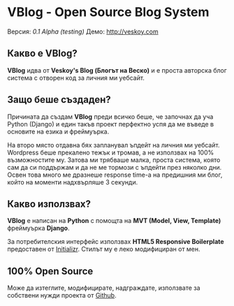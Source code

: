 # VBlog - Open Source Blog System
Версия: *0.1 Alpha (testing)*
Демо: http://veskoy.com

## Какво е VBlog?
**VBlog** идва от **Veskoy's Blog (Блогът на Веско)** и е проста авторска блог система с отворен код за личния ми уебсайт.

## Защо беше създаден?
Причината да създам **VBlog** преди всичко беше, че започнах да уча Python (Django) и един такъв проект перфектно успя да ме въведе в основите на езика и фреймуърка.

На второ място отдавна бях запланувал ъпдейт на личния ми уебсайт. Wordpress беше прекалено тежък и тромав, а не използвах на 100% възможностите му. Затова ми трябваше малка, проста система, която сам да си поддържам и да не ме тормози с ъпдейти през няколко дни. Освен това много ме дразнеше response time-а на предишния ми блог, който на моменти надхвърляше 3 секунди.

## Какво използвах?
**VBlog** е написан на **Python** с помощта на **MVT (Model, View, Template)** фреймуърка **Django**.

За потребителския интерфейс използвах **HTML5 Responsive Boilerplate** предоставен от [Initializr](http://www.initializr.com/). Стилът му е леко модифициран от мен.

## 100% Open Source
Може да изтеглите, модифицирате, надграждате, използвате за собствени нужди проекта от [Github](https://github.com/veskoy/VBlog).